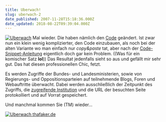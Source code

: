 ```yaml
---
title: Uberwach!
slug: uberwach-2
date_published: 2007-11-28T15:18:36.000Z
date_updated: 2018-08-22T09:39:04.000Z
---
```


[![Uberwach](//picdump.thafaker.de/2007/11/ueberwach1.thumbnail.png)](http://picdump.thafaker.de/2007/11/ueberwach1.png) Mal wieder. Die haben nämlich den [Code](http://www.uberwach.de/code-snippet.html) geändert. Ist zwar nun ein klein wenig komplizierter, den Code einzubauen, als noch bei der alten Variante wo man einfach nur *copy&paste* tat, aber nach der [Code-Snippet-Anleitung](http://www.uberwach.de/code-snippet.html) eigentlich doch gar kein Problem. ((Was für ein komischer Satz **lol**)) Das Resultat jedenfalls sieht so aus und gefällt mir sehr gut. Das hat diesen professionellen Chic, fetzt.

Es werden Zugriffe der Bundes- und Landesministerien, sowie von Regierungs- und Oppositionsparteien auf teilnehmende Blogs, Foren und Webauftritte überwacht. Dabei werden ausschließlich der Zeitpunkt des Zugriffs, die [zugreifende Institution](http://www.uberwach.de/verdaechtige.html) und die URL der besuchten Seite protokolliert und auf Vorrat gespeichert.

Und manchmal kommen Sie (TM) wieder...

[![Uberwach thafaker.de](//picdump.thafaker.de/2007/11/uberwach_regierung.png)](http://picdump.thafaker.de/2007/11/uberwach_regierung.png)
